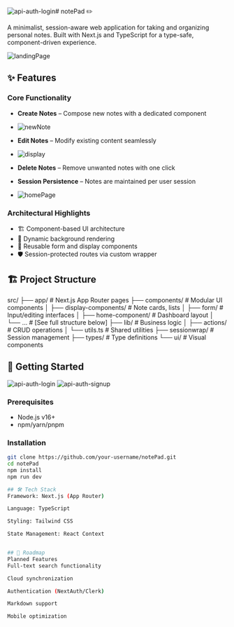 ![api-auth-login](https://github.com/user-attachments/assets/f531bfe8-5f97-47af-a114-61aeadcf2f82)# notePad ✏️

A minimalist, session-aware web application for taking and organizing personal notes. Built with Next.js and TypeScript for a type-safe, component-driven experience.

![landingPage](https://github.com/user-attachments/assets/261e2cf9-1f43-4ce7-8973-d3fdb9bc3efe)


## ✨ Features

### Core Functionality
- **Create Notes** – Compose new notes with a dedicated component
- ![newNote](https://github.com/user-attachments/assets/f5615687-928e-4693-a910-704eccf3aec5)

- **Edit Notes** – Modify existing content seamlessly
- ![display](https://github.com/user-attachments/assets/1e475e5c-57b3-4e9a-85f7-6e70e6b33b08)

- **Delete Notes** – Remove unwanted notes with one click
- **Session Persistence** – Notes are maintained per user session
- ![homePage](https://github.com/user-attachments/assets/f20c5ae1-ab9d-44bf-94b2-3b774ec0f3a6)


### Architectural Highlights
- 🏗️ Component-based UI architecture
- 🎨 Dynamic background rendering
- 🔄 Reusable form and display components
- 🛡️ Session-protected routes via custom wrapper

## 🏗️ Project Structure

src/
├── app/ # Next.js App Router pages
├── components/ # Modular UI components
│ ├── display-components/ # Note cards, lists
│ ├── form/ # Input/editing interfaces
│ ├── home-component/ # Dashboard layout
│ └── ... # [See full structure below]
├── lib/ # Business logic
│ ├── actions/ # CRUD operations
│ └── utils.ts # Shared utilities
├── sessionwrap/ # Session management
├── types/ # Type definitions
└── ui/ # Visual components

## 🚀 Getting Started
![api-auth-login](https://github.com/user-attachments/assets/455b97fa-89bf-421e-b2c9-4e045da41903)
![api-auth-signup](https://github.com/user-attachments/assets/0de892a0-b60d-451a-9d25-75b267ae80ed)

### Prerequisites
- Node.js v16+
- npm/yarn/pnpm

### Installation
```bash
git clone https://github.com/your-username/notePad.git
cd notePad
npm install
npm run dev

## 🛠️ Tech Stack
Framework: Next.js (App Router)

Language: TypeScript

Styling: Tailwind CSS

State Management: React Context


## 🔮 Roadmap
Planned Features
Full-text search functionality

Cloud synchronization

Authentication (NextAuth/Clerk)

Markdown support

Mobile optimization

